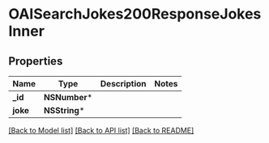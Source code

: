 # OAISearchJokes200ResponseJokesInner

## Properties
Name | Type | Description | Notes
------------ | ------------- | ------------- | -------------
**_id** | **NSNumber*** |  | 
**joke** | **NSString*** |  | 

[[Back to Model list]](../README.md#documentation-for-models) [[Back to API list]](../README.md#documentation-for-api-endpoints) [[Back to README]](../README.md)


